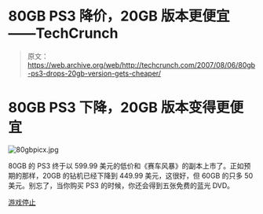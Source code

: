# 80GB PS3 降价，20GB 版本更便宜——TechCrunch

> 原文：<https://web.archive.org/web/http://techcrunch.com/2007/08/06/80gb-ps3-drops-20gb-version-gets-cheaper/>

# 80GB PS3 下降，20GB 版本变得更便宜

![80gbpicx.jpg](img/85b0b6ea5e7b24ccfa9581be9e5762e2.png)

80GB 的 PS3 终于以 599.99 美元的低价和《赛车风暴》的副本上市了。正如预期的那样，20GB 的钻机已经下降到 449.99 美元，这很好，但 60GB 的只多 50 美元。别忘了，当你购买 PS3 的时候，你还会得到五张免费的蓝光 DVD。

[游戏停止](https://web.archive.org/web/20201021050330/http://www.gamestop.com/product.asp?product_id=020279)